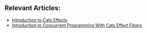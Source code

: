 ## Relevant Articles:

- [Introduction to Cats Effects](https://www.baeldung.com/scala/cats-effects-intro)
- [Introduction to Concurrent Programming With Cats Effect Fibers](https://www.baeldung.com/scala/cats-effect-fibers-concurrent-programming)
